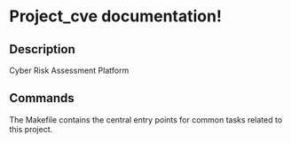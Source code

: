 # Project_cve documentation!

## Description

Cyber Risk Assessment Platform

## Commands

The Makefile contains the central entry points for common tasks related to this project.


